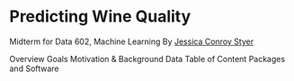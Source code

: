 # Predicting Wine Quality
Midterm for Data 602, Machine Learning
By <a href="https://github.com/Jcc329">Jessica Conroy Styer</a>

Overview
Goals
Motivation & Background
Data
Table of Content
Packages and Software

